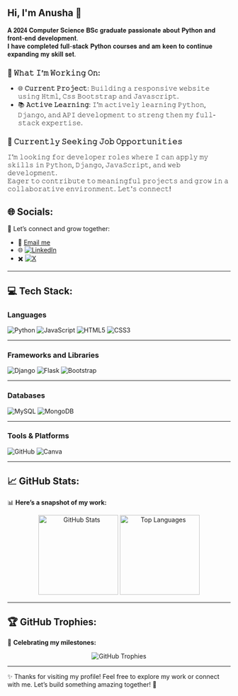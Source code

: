 ## Hi, I'm Anusha 👋  

  𝐀 𝟐𝟎𝟐𝟒 𝐂𝐨𝐦𝐩𝐮𝐭𝐞𝐫 𝐒𝐜𝐢𝐞𝐧𝐜𝐞 𝐁𝐒𝐜 𝐠𝐫𝐚𝐝𝐮𝐚𝐭𝐞 𝐩𝐚𝐬𝐬𝐢𝐨𝐧𝐚𝐭𝐞 𝐚𝐛𝐨𝐮𝐭 𝐏𝐲𝐭𝐡𝐨𝐧 𝐚𝐧𝐝 𝐟𝐫𝐨𝐧𝐭-𝐞𝐧𝐝 𝐝𝐞𝐯𝐞𝐥𝐨𝐩𝐦𝐞𝐧𝐭.  
  𝐈 𝐡𝐚𝐯𝐞 𝐜𝐨𝐦𝐩𝐥𝐞𝐭𝐞𝐝 𝐟𝐮𝐥𝐥-𝐬𝐭𝐚𝐜𝐤 𝐏𝐲𝐭𝐡𝐨𝐧 𝐜𝐨𝐮𝐫𝐬𝐞𝐬 𝐚𝐧𝐝 𝐚𝐦 𝐤𝐞𝐞𝐧 𝐭𝐨 𝐜𝐨𝐧𝐭𝐢𝐧𝐮𝐞 𝐞𝐱𝐩𝐚𝐧𝐝𝐢𝐧𝐠 𝐦𝐲 𝐬𝐤𝐢𝐥𝐥 𝐬𝐞𝐭.

### 🔭 𝚆𝚑𝚊𝚝 𝙸’𝚖 𝚆𝚘𝚛𝚔𝚒𝚗𝚐 𝙾𝚗:
- 🌐 **𝙲𝚞𝚛𝚛𝚎𝚗𝚝 𝙿𝚛𝚘𝚓𝚎𝚌𝚝**: 𝙱𝚞𝚒𝚕𝚍𝚒𝚗𝚐 𝚊 𝚛𝚎𝚜𝚙𝚘𝚗𝚜𝚒𝚟𝚎 𝚠𝚎𝚋𝚜𝚒𝚝𝚎 𝚞𝚜𝚒𝚗𝚐 𝙷𝚝𝚖𝚕, 𝙲𝚜𝚜 𝙱𝚘𝚘𝚝𝚜𝚝𝚛𝚊𝚙 𝚊𝚗𝚍 𝙹𝚊𝚟𝚊𝚜𝚌𝚛𝚒𝚙𝚝.  
- 📚 **𝙰𝚌𝚝𝚒𝚟𝚎 𝙻𝚎𝚊𝚛𝚗𝚒𝚗𝚐**: 𝙸’𝚖 𝚊𝚌𝚝𝚒𝚟𝚎𝚕𝚢 𝚕𝚎𝚊𝚛𝚗𝚒𝚗𝚐 𝙿𝚢𝚝𝚑𝚘𝚗, 𝙳𝚓𝚊𝚗𝚐𝚘, 𝚊𝚗𝚍 𝙰𝙿𝙸 𝚍𝚎𝚟𝚎𝚕𝚘𝚙𝚖𝚎𝚗𝚝 𝚝𝚘 𝚜𝚝𝚛𝚎𝚗𝚐
𝚝𝚑𝚎𝚗 𝚖𝚢 𝚏𝚞𝚕𝚕-𝚜𝚝𝚊𝚌𝚔 𝚎𝚡𝚙𝚎𝚛𝚝𝚒𝚜𝚎. 

### 💼 **𝙲𝚞𝚛𝚛𝚎𝚗𝚝𝚕𝚢 𝚂𝚎𝚎𝚔𝚒𝚗𝚐 𝙹𝚘𝚋 𝙾𝚙𝚙𝚘𝚛𝚝𝚞𝚗𝚒𝚝𝚒𝚎𝚜** 
𝙸’𝚖 𝚕𝚘𝚘𝚔𝚒𝚗𝚐 𝚏𝚘𝚛 𝚍𝚎𝚟𝚎𝚕𝚘𝚙𝚎𝚛 𝚛𝚘𝚕𝚎𝚜 𝚠𝚑𝚎𝚛𝚎 𝙸 𝚌𝚊𝚗 𝚊𝚙𝚙𝚕𝚢 𝚖𝚢 𝚜𝚔𝚒𝚕𝚕𝚜 𝚒𝚗 𝙿𝚢𝚝𝚑𝚘𝚗, 𝙳𝚓𝚊𝚗𝚐𝚘, 𝙹𝚊𝚟𝚊𝚂𝚌𝚛𝚒𝚙𝚝, 𝚊𝚗𝚍 𝚠𝚎𝚋 𝚍𝚎𝚟𝚎𝚕𝚘𝚙𝚖𝚎𝚗𝚝.  
 𝙴𝚊𝚐𝚎𝚛 𝚝𝚘 𝚌𝚘𝚗𝚝𝚛𝚒𝚋𝚞𝚝𝚎 𝚝𝚘 𝚖𝚎𝚊𝚗𝚒𝚗𝚐𝚏𝚞𝚕 𝚙𝚛𝚘𝚓𝚎𝚌𝚝𝚜 𝚊𝚗𝚍 𝚐𝚛𝚘𝚠 𝚒𝚗 𝚊 𝚌𝚘𝚕𝚕𝚊𝚋𝚘𝚛𝚊𝚝𝚒𝚟𝚎 𝚎𝚗𝚟𝚒𝚛𝚘𝚗𝚖𝚎𝚗𝚝. 𝙻𝚎𝚝'𝚜 𝚌𝚘𝚗𝚗𝚎𝚌𝚝!



## 🌐 Socials:
🌟 Let’s connect and grow together:  
- 📧   [Email me](mailto:anushaganeshan06@gmail.com)  
- 🌐   [![LinkedIn](https://img.shields.io/badge/LinkedIn-%230077B5.svg?logo=linkedin&logoColor=white)](https://www.linkedin.com/in/anusha-ganeshan123)
- ✖️   [![X](https://img.shields.io/badge/X-black.svg?logo=X&logoColor=white)](https://x.com/AnushaG1802)  
---

## 💻 Tech Stack:

### **Languages**  <br>
![Python](https://img.shields.io/badge/python-3670A0?style=for-the-badge&logo=python&logoColor=ffdd54)  ![JavaScript](https://img.shields.io/badge/javascript-%23323330.svg?style=for-the-badge&logo=javascript&logoColor=%23F7DF1E)  ![HTML5](https://img.shields.io/badge/html5-%23E34F26.svg?style=for-the-badge&logo=html5&logoColor=white)  ![CSS3](https://img.shields.io/badge/css3-%231572B6.svg?style=for-the-badge&logo=css3&logoColor=white)  

---

### **Frameworks and Libraries**  <br>
![Django](https://img.shields.io/badge/django-%23092E20.svg?style=for-the-badge&logo=django&logoColor=white)  ![Flask](https://img.shields.io/badge/flask-%23000.svg?style=for-the-badge&logo=flask&logoColor=white)  ![Bootstrap](https://img.shields.io/badge/Bootstrap-%23563D7C.svg?style=for-the-badge&logo=bootstrap&logoColor=white)  

---

### **Databases**  <br>
![MySQL](https://img.shields.io/badge/mysql-4479A1.svg?style=for-the-badge&logo=mysql&logoColor=white)  ![MongoDB](https://img.shields.io/badge/MongoDB-%234ea94b.svg?style=for-the-badge&logo=mongodb&logoColor=white)  

---

### **Tools & Platforms**  <br>
![GitHub](https://img.shields.io/badge/github-%23121011.svg?style=for-the-badge&logo=github&logoColor=white)  ![Canva](https://img.shields.io/badge/Canva-%2300C4CC.svg?style=for-the-badge&logo=Canva&logoColor=white)  

---

## 📈 GitHub Stats:
📊 **Here’s a snapshot of my work:**  
<div align="center">  
  <img src="https://github-readme-stats.vercel.app/api?username=AnushaGaneshan06&show_icons=true&theme=radical" alt="GitHub Stats" height="180px" />  
  <img src="https://github-readme-stats.vercel.app/api/top-langs/?username=AnushaGaneshan06&theme=radical&hide_border=false&include_all_commits=true&count_private=false&layout=compact" alt="Top Languages" height="180px" />  
</div>  

---

## 🏆 GitHub Trophies:
🏅 **Celebrating my milestones:**  
<div align="center">  
  <img src="https://github-profile-trophy.vercel.app/?username=AnushaGaneshan06&theme=radical&no-frame=false&no-bg=false&margin-w=4" alt="GitHub Trophies" />  
</div>  

---

✨ Thanks for visiting my profile! Feel free to explore my work or connect with me. Let’s build something amazing together! 🚀  

